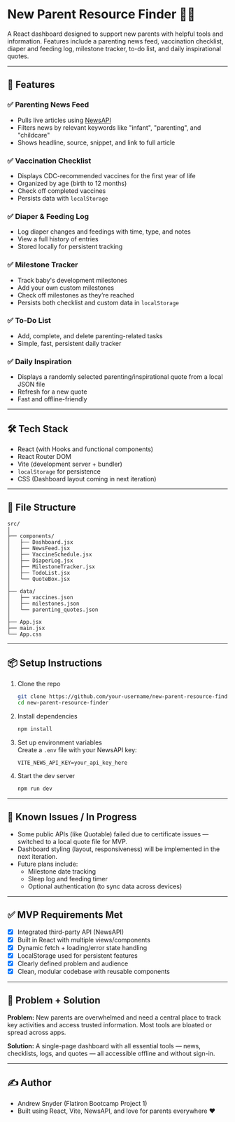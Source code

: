 # New Parent Resource Finder 👶🍼

A React dashboard designed to support new parents with helpful tools and information. Features include a parenting news feed, vaccination checklist, diaper and feeding log, milestone tracker, to-do list, and daily inspirational quotes.

---

## 🚀 Features

### ✅ Parenting News Feed

- Pulls live articles using [NewsAPI](https://newsapi.org/)
- Filters news by relevant keywords like "infant", "parenting", and "childcare"
- Shows headline, source, snippet, and link to full article

### ✅ Vaccination Checklist

- Displays CDC-recommended vaccines for the first year of life
- Organized by age (birth to 12 months)
- Check off completed vaccines
- Persists data with `localStorage`

### ✅ Diaper & Feeding Log

- Log diaper changes and feedings with time, type, and notes
- View a full history of entries
- Stored locally for persistent tracking

### ✅ Milestone Tracker

- Track baby's development milestones
- Add your own custom milestones
- Check off milestones as they’re reached
- Persists both checklist and custom data in `localStorage`

### ✅ To-Do List

- Add, complete, and delete parenting-related tasks
- Simple, fast, persistent daily tracker

### ✅ Daily Inspiration

- Displays a randomly selected parenting/inspirational quote from a local JSON file
- Refresh for a new quote
- Fast and offline-friendly

---

## 🛠️ Tech Stack

- React (with Hooks and functional components)
- React Router DOM
- Vite (development server + bundler)
- `localStorage` for persistence
- CSS (Dashboard layout coming in next iteration)

---

## 📁 File Structure

```
src/
│
├── components/
│   ├── Dashboard.jsx
│   ├── NewsFeed.jsx
│   ├── VaccineSchedule.jsx
│   ├── DiaperLog.jsx
│   ├── MilestoneTracker.jsx
│   ├── TodoList.jsx
│   └── QuoteBox.jsx
│
├── data/
│   ├── vaccines.json
│   ├── milestones.json
│   └── parenting_quotes.json
│
├── App.jsx
├── main.jsx
└── App.css
```

---

## 📦 Setup Instructions

1. Clone the repo

   ```bash
   git clone https://github.com/your-username/new-parent-resource-finder.git
   cd new-parent-resource-finder
   ```

2. Install dependencies

   ```bash
   npm install
   ```

3. Set up environment variables  
   Create a `.env` file with your NewsAPI key:

   ```env
   VITE_NEWS_API_KEY=your_api_key_here
   ```

4. Start the dev server
   ```bash
   npm run dev
   ```

---

## 🚧 Known Issues / In Progress

- Some public APIs (like Quotable) failed due to certificate issues — switched to a local quote file for MVP.
- Dashboard styling (layout, responsiveness) will be implemented in the next iteration.
- Future plans include:
  - Milestone date tracking
  - Sleep log and feeding timer
  - Optional authentication (to sync data across devices)

---

## ✅ MVP Requirements Met

- [x] Integrated third-party API (NewsAPI)
- [x] Built in React with multiple views/components
- [x] Dynamic fetch + loading/error state handling
- [x] LocalStorage used for persistent features
- [x] Clearly defined problem and audience
- [x] Clean, modular codebase with reusable components

---

## 🧠 Problem + Solution

**Problem:** New parents are overwhelmed and need a central place to track key activities and access trusted information. Most tools are bloated or spread across apps.

**Solution:** A single-page dashboard with all essential tools — news, checklists, logs, and quotes — all accessible offline and without sign-in.

---

## ✍️ Author

- Andrew Snyder (Flatiron Bootcamp Project 1)
- Built using React, Vite, NewsAPI, and love for parents everywhere ❤️
